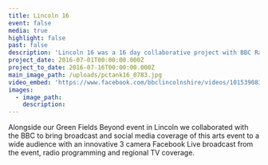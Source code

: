 ```yaml
---
title: Lincoln 16
event: false
media: true
highlight: false
past: false
description: 'Lincoln 16 was a 16 day collaborative project with BBC Radio Lincolnshire bringing to life through broadcast, social media and events, the life and times of Lincoln in the First World War.  The media coverage ran alongside our events and arts project Green Fields Beyond'
project_date: 2016-07-01T00:00:00.000Z
project_to_date: 2016-07-16T00:00:00.000Z
main_image_path: /uploads/pctank16_0783.jpg
video_embed: 'https://www.facebook.com/bbclincolnshire/videos/10153908379804403/'
images:
  - image_path:
    description:
---
```



Alongside our Green Fields Beyond event in Lincoln we collaborated with the BBC to bring broadcast and social media coverage of this arts event to a wide audience with an innovative 3 camera Facebook Live broadcast from the event, radio programming and regional TV coverage.